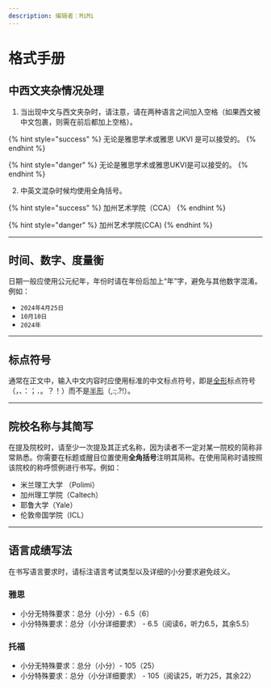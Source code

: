 ```yaml
---
description: 编辑者：MiMi
---
```


# 格式手册

## 中西文夹杂情况处理

1. 当出现中文与西文夹杂时，请注意，请在两种语言之间加入空格（如果西文被中文包裹，则需在前后都加上空格）。

{% hint style="success" %}
无论是雅思学术或雅思 UKVI 是可以接受的。
{% endhint %}

{% hint style="danger" %}
无论是雅思学术或雅思UKVI是可以接受的。
{% endhint %}

2. 中英文混杂时候均使用全角括号。

{% hint style="success" %}
加州艺术学院（CCA）
{% endhint %}

{% hint style="danger" %}
加州艺术学院(CCA)
{% endhint %}

***

## 时间、数字、度量衡

日期一般应使用公元纪年，年份时请在年份后加上“年”字，避免与其他数字混淆。例如：

* `2024年4月25日`
* `10月10日`
* `2024年`

***

## 标点符号

通常在正文中，输入中文内容时应使用标准的中文标点符号，即是[全形](https://zh.wikipedia.org/wiki/%E5%85%A8%E5%BD%A2)标点符号（，、：；．。？！）而不是[半形](https://zh.wikipedia.org/wiki/%E5%8D%8A%E5%BD%A2)（,:;.?!）。

***

## 院校名称与其简写

在提及院校时，请至少一次提及其正式名称，因为读者不一定对某一院校的简称非常熟悉。你需要在标题或醒目位置使用**全角括号**注明其简称。在使用简称时请按照该院校的称呼惯例进行书写。例如：

* 米兰理工大学  （Polimi）
* 加州理工学院（Caltech）
* 耶鲁大学（Yale）
* 伦敦帝国学院（ICL）

***

## 语言成绩写法

在书写语言要求时，请标注语言考试类型以及详细的小分要求避免歧义。

### 雅思

* 小分无特殊要求：总分（小分）- 6.5（6）&#x20;
* 小分特殊要求：总分（小分详细要求） - 6.5（阅读6，听力6.5，其余5.5）

### 托福

* 小分无特殊要求：总分（小分）- 105（25）&#x20;
* 小分特殊要求：总分（小分详细要求） - 105（阅读25，听力25，其余22）
